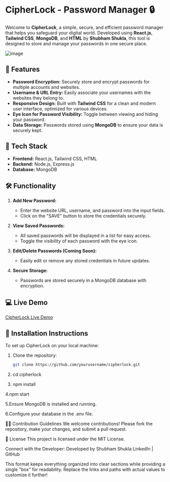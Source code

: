 # CipherLock - Password Manager 🔒

Welcome to **CipherLock**, a simple, secure, and efficient password manager that helps you safeguard your digital world. Developed using **React.js**, **Tailwind CSS**, **MongoDB**, and **HTML** by **Shubham Shukla**, this tool is designed to store and manage your passwords in one secure place.

![image](https://github.com/user-attachments/assets/a14a392d-4775-4b6a-922c-bd0fda3820ab)

## 🚀 Features

- **Password Encryption:** Securely store and encrypt passwords for multiple accounts and websites.
- **Username & URL Entry:** Easily associate your usernames with the websites they belong to.
- **Responsive Design:** Built with **Tailwind CSS** for a clean and modern user interface, optimized for various devices.
- **Eye Icon for Password Visibility:** Toggle between viewing and hiding your password.
- **Data Storage:** Passwords stored using **MongoDB** to ensure your data is securely kept.

## 🔧 Tech Stack

- **Frontend:** React.js, Tailwind CSS, HTML
- **Backend:** Node.js, Express.js
- **Database:** MongoDB

## 🛠️ Functionality

1. **Add New Password:**
   - Enter the website URL, username, and password into the input fields.
   - Click on the "SAVE" button to store the credentials securely.

2. **View Saved Passwords:**
   - All saved passwords will be displayed in a list for easy access.
   - Toggle the visibility of each password with the eye icon.

3. **Edit/Delete Passwords (Coming Soon):**
   - Easily edit or remove any stored credentials in future updates.

4. **Secure Storage:**
   - Passwords are stored securely in a MongoDB database with encryption.

## 💻 Live Demo

[CipherLock Live Demo](https://your-live-demo-link.com)

## 📝 Installation Instructions

To set up CipherLock on your local machine:

1. Clone the repository:
   ```bash
   git clone https://github.com/yourusername/cipherlock.git

2. cd cipherlock
  
3. npm install   

4.npm start

5.Ensure MongoDB is installed and running.

6.Configure your database in the .env file.

👨‍💻 Contribution Guidelines
We welcome contributions! Please fork the repository, make your changes, and submit a pull request.

📄 License
This project is licensed under the MIT License.

Connect with the Developer:
Developed by Shubham Shukla
LinkedIn | GitHub

This format keeps everything organized into clear sections while providing a single "box" for readability. Replace the links and paths with actual values to customize it further!

